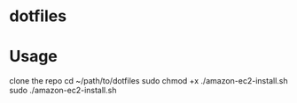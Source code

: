 # dotfiles

# Usage

  clone the repo
  cd ~/path/to/dotfiles
  sudo chmod +x ./amazon-ec2-install.sh
  sudo ./amazon-ec2-install.sh
